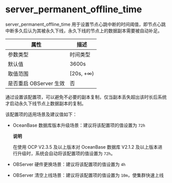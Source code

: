 server_permanent_offline_time 
==================================================

server_permanent_offline_time 用于设置节点心跳中断的时间阈值，即节点心跳中断多久后认为其被永久下线，永久下线的节点上的数据副本需要被自动补足。


|      **属性**      |   **描述**   |
|------------------|------------|
| 参数类型             | 时间类型       |
| 默认值              | 3600s      |
| 取值范围             | \[20s, +∞) |
| 是否重启 OBServer 生效 | 否          |



通过设置该配置项，可以避免不必要的副本复制，仅当副本丢失超出该时长后系统才启动永久下线节点上数据副本的复制。

该配置项的适用场景及建议值如下：

* OceanBase 数据库版本升级场景：建议将该配置项的值设置为 `72h`

  **说明**

  

  在使用 OCP V2.3.5 及以上版本对 OceanBase 数据库 V2.1.2 及以上版本进行升级时，系统会自动将该配置项的值设置为 `72h`。
  

* OBServer 硬件更换场景：建议将该配置项的值设置为 `4h`

  

* OBServer 清空上线场景：建议将该配置项的值设置为 `10m`，使集群快速上线

  



